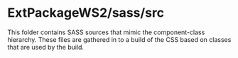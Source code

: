 # ExtPackageWS2/sass/src

This folder contains SASS sources that mimic the component-class hierarchy. These files
are gathered in to a build of the CSS based on classes that are used by the build.
